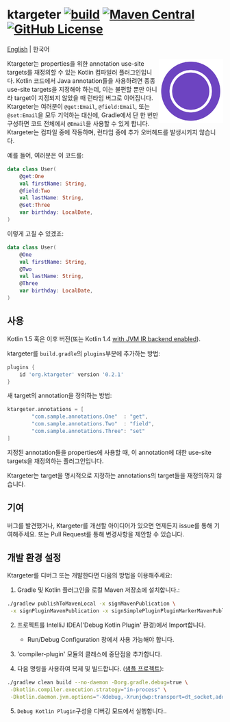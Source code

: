 # ktargeter [![build](https://github.com/ktargeter/ktargeter/workflows/build/badge.svg)](https://github.com/ktargeter/ktargeter/actions?query=workflow%3Abuild) [![Maven Central](https://maven-badges.herokuapp.com/maven-central/org.ktargeter/gradle-plugin/badge.svg)](https://search.maven.org/artifact/org.ktargeter/gradle-plugin) [![GitHub License](https://img.shields.io/badge/license-Apache%20License%202.0-blue.svg?style=flat)](https://www.apache.org/licenses/LICENSE-2.0)
<a href="https://github.com/ktargeter/ktargeter#ktargeter---">English</a> | 한국어

<img src="./logo.svg" align="right" width="150px" alt="ktargeter logo">

Ktargeter는 properties을 위한 annotation use-site targets를 재정의할 수 있는 Kotlin 컴파일러 플러그인입니다. 
Kotlin 코드에서 Java annotation들을 사용하려면 종종 use-site targets을 지정해야 하는데, 
이는 불편할 뿐만 아니라 target이 지정되지 않았을 때 런타임 버그로 이어집니다.
Ktargeter는 여러분이 `@get:Email`, `@field:Email`, 또는 `@set:Email`을 모두 기억하는 대신에, 
Gradle에서 단 한 번만 구성하면 코드 전체에서 `@Email`을 사용할 수 있게 합니다.
Ktargeter는 컴파일 중에 작동하며, 런타임 중에 추가 오버헤드를 발생시키지 않습니다.

예를 들어, 여러분은 이 코드를:
```kotlin
data class User(
    @get:One
    val firstName: String,
    @field:Two
    val lastName: String,
    @set:Three
    var birthday: LocalDate,     
)
```
이렇게 고칠 수 있겠죠:

```kotlin
data class User(
    @One
    val firstName: String,
    @Two
    val lastName: String,
    @Three
    var birthday: LocalDate,     
)
```

## 사용
Kotlin 1.5 혹은 이후 버전(또는 Kotlin 1.4 
[with JVM IR backend enabled](https://kotlinlang.org/docs/whatsnew1430.html#jvm-ir-compiler-backend-reaches-beta)).

ktargeter를 `build.gradle`의 `plugins`부분에 추가하는 방법:
```gradle
plugins {
    id 'org.ktargeter' version '0.2.1'
}
```

새 target의 annotation을 정의하는 방법:
```gradle
ktargeter.annotations = [
        "com.sample.annotations.One"  : "get",
        "com.sample.annotations.Two"  : "field",
        "com.sample.annotations.Three": "set"
]
```

지정된 annotation들을 properties에 사용할 때, 이 annotation에 대한 use-site targets을 재정의하는 플러그인입니다.

Ktargeter는 target을 명시적으로 지정하는 annotations의 target들을 재정의하지 않습니다. 

## 기여

버그를 발견했거나, Ktargeter를 개선할 아이디어가 있으면 언제든지 issue를 통해 기여해주세요.
또는 Pull Request를 통해 변경사항을 제안할 수 있습니다.

## 개발 환경 설정

Ktargeter를 디버그 또는 개발한다면 다음의 방법을 이용해주세요:

1. Gradle 및 Kotlin 플러그인을 로컬 Maven 저장소에 설치합니다.:
```sh
./gradlew publishToMavenLocal -x signMavenPublication \
 -x signPluginMavenPublication -x signSimplePluginPluginMarkerMavenPublication
```

2. 프로젝트를 IntelliJ IDEA('Debug Kotlin Plugin' 환경)에서 Import합니다.
   - Run/Debug Configuration 창에서 사용 가능해야 합니다.

3. 'compiler-plugin' 모듈의 클래스에 중단점을 추가합니다.

4. 다음 명령을 사용하여 복제 및 빌드합니다. ([샘플 프로젝트](https://github.com/ktargeter/ktargeter-sample)):
```sh
./gradlew clean build --no-daemon -Dorg.gradle.debug=true \
 -Dkotlin.compiler.execution.strategy="in-process" \
 -Dkotlin.daemon.jvm.options="-Xdebug,-Xrunjdwp:transport=dt_socket,address=5005,server=y,suspend=n"
```
5. `Debug Kotlin Plugin`구성을 디버깅 모드에서 실행합니다..
